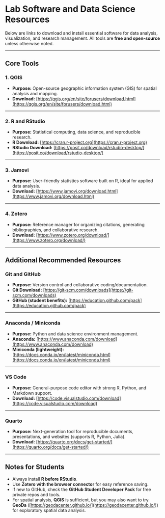 # Lab Software and Data Science Resources

Below are links to download and install essential software for data analysis, visualization, and research management. All tools are **free and open-source** unless otherwise noted.

---

## Core Tools

### 1. QGIS
- **Purpose:** Open-source geographic information system (GIS) for spatial analysis and mapping.  
- **Download:** [https://qgis.org/en/site/forusers/download.html](https://qgis.org/en/site/forusers/download.html)

---

### 2. R and RStudio
- **Purpose:** Statistical computing, data science, and reproducible research.  
- **R Download:** [https://cran.r-project.org](https://cran.r-project.org)  
- **RStudio Download:** [https://posit.co/download/rstudio-desktop/](https://posit.co/download/rstudio-desktop/)

---

### 3. Jamovi
- **Purpose:** User-friendly statistics software built on R, ideal for applied data analysis.  
- **Download:** [https://www.jamovi.org/download.html](https://www.jamovi.org/download.html)

---

### 4. Zotero
- **Purpose:** Reference manager for organizing citations, generating bibliographies, and collaborative research.  
- **Download:** [https://www.zotero.org/download/](https://www.zotero.org/download/)

---

## Additional Recommended Resources

### Git and GitHub
- **Purpose:** Version control and collaborative coding/documentation.  
- **Git Download:** [https://git-scm.com/downloads](https://git-scm.com/downloads)  
- **GitHub (student benefits):** [https://education.github.com/pack](https://education.github.com/pack)

---

### Anaconda / Miniconda
- **Purpose:** Python and data science environment management.  
- **Anaconda:** [https://www.anaconda.com/download](https://www.anaconda.com/download)  
- **Miniconda (lightweight):** [https://docs.conda.io/en/latest/miniconda.html](https://docs.conda.io/en/latest/miniconda.html)

---

### VS Code
- **Purpose:** General-purpose code editor with strong R, Python, and Markdown support.  
- **Download:** [https://code.visualstudio.com/download](https://code.visualstudio.com/download)

---

### Quarto
- **Purpose:** Next-generation tool for reproducible documents, presentations, and websites (supports R, Python, Julia).  
- **Download:** [https://quarto.org/docs/get-started/](https://quarto.org/docs/get-started/)

---

## Notes for Students
- Always install **R before RStudio**.  
- Use **Zotero with the browser connector** for easy reference saving.  
- If new to GitHub, check the **GitHub Student Developer Pack** for free private repos and tools.  
- For spatial analysis, **QGIS** is sufficient, but you may also want to try **GeoDa** ([https://geodacenter.github.io/](https://geodacenter.github.io/)) for exploratory spatial data analysis.  
